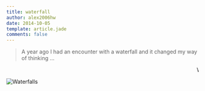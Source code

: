 ```yaml
---
title: waterfall
author: alex2006hw
date: 2014-10-05
template: article.jade
comments: false
---
```



> A year ago I had an encounter with a waterfall and it changed my way of thinking ...

<marquee>Water Falls!</marquee>

<span class="more"></span>

![Waterfalls](/images/bigisland.jpg)
